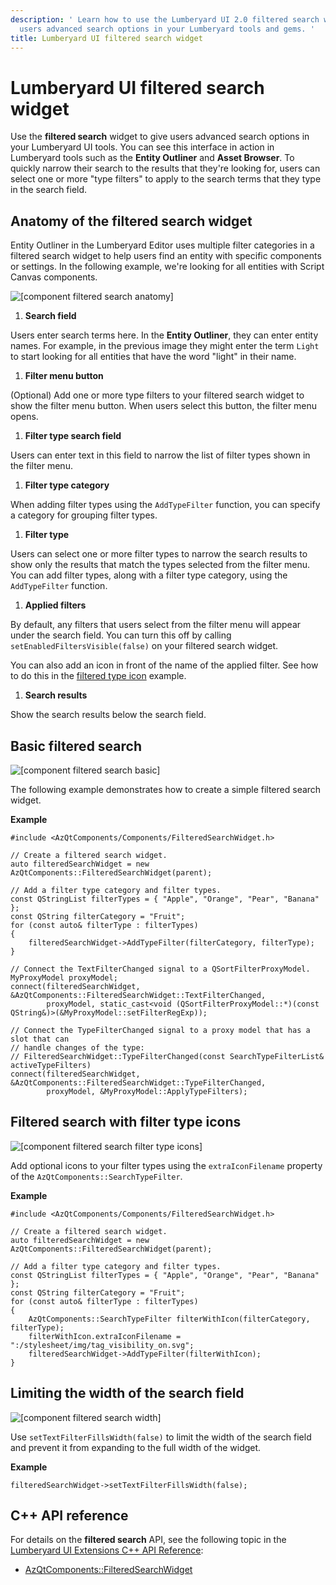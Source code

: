 ```yaml
---
description: ' Learn how to use the Lumberyard UI 2.0 filtered search widget to give
  users advanced search options in your Lumberyard tools and gems. '
title: Lumberyard UI filtered search widget
---
```

# Lumberyard UI filtered search widget<a name="uidev-filtered-search-component"></a>

Use the **filtered search** widget to give users advanced search options in your Lumberyard UI tools\. You can see this interface in action in Lumberyard tools such as the **Entity Outliner** and **Asset Browser**\. To quickly narrow their search to the results that they're looking for, users can select one or more "type filters" to apply to the search terms that they type in the search field\.

## Anatomy of the filtered search widget<a name="filtered-search-anatomy"></a>

Entity Outliner in the Lumberyard Editor uses multiple filter categories in a filtered search widget to help users find an entity with specific components or settings\. In the following example, we're looking for all entities with Script Canvas components\.

![\[component filtered search anatomy\]](/images/tools-ui/component-filtered-search-anatomy.png)

1.  **Search field**

   Users enter search terms here\. In the **Entity Outliner**, they can enter entity names\. For example, in the previous image they might enter the term `Light` to start looking for all entities that have the word "light" in their name\.

1.  **Filter menu button**

   \(Optional\) Add one or more type filters to your filtered search widget to show the filter menu button\. When users select this button, the filter menu opens\.

1.  **Filter type search field**

   Users can enter text in this field to narrow the list of filter types shown in the filter menu\.

1.  **Filter type category**

   When adding filter types using the `AddTypeFilter` function, you can specify a category for grouping filter types\.

1.  **Filter type**

   Users can select one or more filter types to narrow the search results to show only the results that match the types selected from the filter menu\. You can add filter types, along with a filter type category, using the `AddTypeFilter` function\.

1.  **Applied filters**

   By default, any filters that users select from the filter menu will appear under the search field\. You can turn this off by calling `setEnabledFiltersVisible(false)` on your filtered search widget\.

   You can also add an icon in front of the name of the applied filter\. See how to do this in the [filtered type icon](#filtered-search-filter-type-icons) example\.

1.  **Search results**

   Show the search results below the search field\.

## Basic filtered search<a name="filtered-search-basic"></a>

![\[component filtered search basic\]](/images/tools-ui/component-filtered-search-basic.png)

The following example demonstrates how to create a simple filtered search widget\.

 **Example**

```
#include <AzQtComponents/Components/FilteredSearchWidget.h>

// Create a filtered search widget.
auto filteredSearchWidget = new AzQtComponents::FilteredSearchWidget(parent);

// Add a filter type category and filter types.
const QStringList filterTypes = { "Apple", "Orange", "Pear", "Banana" };
const QString filterCategory = "Fruit";
for (const auto& filterType : filterTypes)
{
    filteredSearchWidget->AddTypeFilter(filterCategory, filterType);
}

// Connect the TextFilterChanged signal to a QSortFilterProxyModel.
MyProxyModel proxyModel;
connect(filteredSearchWidget, &AzQtComponents::FilteredSearchWidget::TextFilterChanged,
        proxyModel, static_cast<void (QSortFilterProxyModel::*)(const QString&)>(&MyProxyModel::setFilterRegExp));

// Connect the TypeFilterChanged signal to a proxy model that has a slot that can
// handle changes of the type:
// FilteredSearchWidget::TypeFilterChanged(const SearchTypeFilterList& activeTypeFilters)
connect(filteredSearchWidget, &AzQtComponents::FilteredSearchWidget::TypeFilterChanged,
        proxyModel, &MyProxyModel::ApplyTypeFilters);
```

## Filtered search with filter type icons<a name="filtered-search-filter-type-icons"></a>

![\[component filtered search filter type icons\]](/images/tools-ui/component-filtered-search-filter-type-icons.png)

Add optional icons to your filter types using the `extraIconFilename` property of the `AzQtComponents::SearchTypeFilter`\.

 **Example**

```
#include <AzQtComponents/Components/FilteredSearchWidget.h>

// Create a filtered search widget.
auto filteredSearchWidget = new AzQtComponents::FilteredSearchWidget(parent);

// Add a filter type category and filter types.
const QStringList filterTypes = { "Apple", "Orange", "Pear", "Banana" };
const QString filterCategory = "Fruit";
for (const auto& filterType : filterTypes)
{
    AzQtComponents::SearchTypeFilter filterWithIcon(filterCategory, filterType);
    filterWithIcon.extraIconFilename = ":/stylesheet/img/tag_visibility_on.svg";
    filteredSearchWidget->AddTypeFilter(filterWithIcon);
}
```

## Limiting the width of the search field<a name="filtered-search-width"></a>

![\[component filtered search width\]](/images/tools-ui/component-filtered-search-width.png)

Use `setTextFilterFillsWidth(false)` to limit the width of the search field and prevent it from expanding to the full width of the widget\.

 **Example**

```
filteredSearchWidget->setTextFilterFillsWidth(false);
```

## C\+\+ API reference<a name="filtered-search-api-ref"></a>

For details on the **filtered search** API, see the following topic in the [Lumberyard UI Extensions C\+\+ API Reference](https://d3bqhfbip4ze4a.cloudfront.net/api/ui/namespace_az_qt_components.html):
+  [AzQtComponents::FilteredSearchWidget](https://d3bqhfbip4ze4a.cloudfront.net/api/ui/class_az_qt_components_1_1_filtered_search_widget.html)
